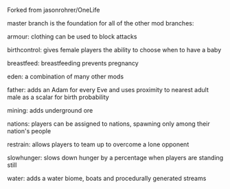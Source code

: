 Forked from jasonrohrer/OneLife

master branch is the foundation for all of the other mod branches:

armour: clothing can be used to block attacks

birthcontrol: gives female players the ability to choose when to have a baby

breastfeed: breastfeeding prevents pregnancy

eden: a combination of many other mods

father: adds an Adam for every Eve and uses proximity to nearest adult male as a scalar for birth probability

mining: adds underground ore

nations: players can be assigned to nations, spawning only among their nation's people

restrain: allows players to team up to overcome a lone opponent

slowhunger: slows down hunger by a percentage when players are standing still

water: adds a water biome, boats and procedurally generated streams
